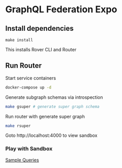 # GraphQL Federation Expo


## Install dependencies

```
make install
```

This installs Rover CLI and Router

## Run Router

Start service containers

```sh
docker-compose up -d
```

Generate subgraph schemas via introspection

```sh
make gsuper # generate super graph schema
```

Run router with generate super graph
```sh
make rsuper
```

Goto http://localhost:4000 to view sandbox


### Play with Sandbox

[Sample Queries](http://localhost:4000/?explorerURLState=N4IgJg9gxgrgtgUwHYBcQC4QEcYIE4CeABAKIAeAhnAA4A2CAiroQBQAkUFeKAkmOkR6oAhAEoiwADpIiRanghgYUFAGcJ02bICWYTVqRUE%2BgL77O3FroEcuvMOKkytu-bJQQUFWgAU82qGNnd09vAGEIGFQ3Im0UBDh1Jy0XPWCteUVlFA10lN0iQ0QY2TN0stLpfWoKanxclMylFSSSwqMYiqIy-TwEAHNtVRRCBoyFZrUxlKKglK6yspAAGhAANy5tCgAjelUMEGSiSRALexOBAEZl-ROm7L4LwphaWmkTFZAACwQKMHx9pgpCAAIIwFBfCD%2BABeFBQ2ggSAuJwAQr8%2BngiPQUIgaqpVCcPiYgA)

